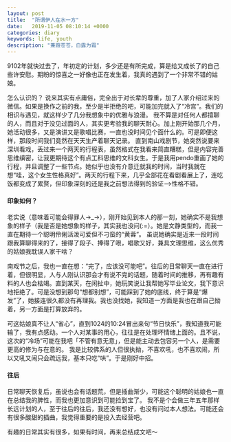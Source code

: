 ```yaml
---
layout: post
title:  "所谓伊人在水一方"
date:   2019-11-05 08:10:14 +0000
categories: diary
keywords: life, youth
description: "蒹葭苍苍，白露为霜"
---
```


9102年就快过去了，年初定的计划，多少还是有所完成，算是给又成长了的自己些许安慰。期盼的惊喜之一好像也正在发生着，我真的遇到了一个非常不错的姑娘。

怎么认识的？
说来其实有点庸俗，完全出于对长辈的尊重，加了人家介绍过来的微信。如果是换作之前的我，至少是半拒绝的吧，可能加完就入了“冷宫”。我们的相识与遇见，就这样少了几分我想象中的优雅与浪漫。
我不算是对任何人都擅聊的人，而且对于没见过面的人，其实更考验我的聊天耐心。加上刚开始那几个月，她活动很多，又是演讲又是歌唱比赛，一直也没时间见个面什么的。可是即便这样，那段时间我们竟然在天天生产着聊天记录。
直到南山戏剧节，她突然说要来深圳看戏，丢过来一个两天的行程表，虽然格式在我看来简直糟糕，但是内容完善思维缜密，让我更期待这个有点工科思维的文科女生。于是我用pendo重画了她的行程，并且调整了一些节点。她似乎也没有介意迁就我的时间，当时我就在想“哇，这个女生性格真好”。两天的行程下来，几乎全部花在看剧看展上了，连吃饭都变成了累赘，但印象深刻的还是我之前想法得到的验证—>性格不错。

#### 印象如何？
老实说（意味着可能会得罪人→_→），刚开始见到本人的那一刻，她确实不是我想象的样子（我是否是她想象的样子，其实我也没问(:=）。她是文静类型的，而我一直在期待一个聪明伶俐活泼可爱但不刁蛮的“黄蓉”。
虽说她确实是近来一段时间跟我算聊得来的了，接得了段子、捧得了哏，唱歌又好，兼具文理思维，这么优秀的姑娘我耽误人家干啥？

南戏节之后，我也一直在想：“完了，应该没可能吧”。往后的日常聊天一直在进行着，但很明显，人与人刚认识那会才有说不完的话题，随着时间的推移，再有趣有料的人也会枯竭。直到某天，在闲扯中，她玩笑说让我帮她写毕业论文，我下意识地拒绝了。可是没想到那句“想都别想”，可能踩到了她的底线，终于算是“爆发”了，她接连很久都没有再理我。我也没找她，我知道一方面是我也在跟自己拗着，另一方面是打算放弃的。

可这姑娘真不让人“省心”，直到1024的10:24冒出来句“节日快乐”，我知道我可能输了，我有点感动。一个人对某事的用心，往往是在处理坏情绪上面的。且不说，这次的“冷场”可能在我吧「不管有意无意」，但是能主动去包容另一个人，是需要更高的修为与在意的。
我是比较佛系的人但很执拗，不喜欢吼，也不喜欢闹，所以又吼又闹只会疏远我，基本只吃“哄”。于是刚好中招。

#### 往后
日常聊天恢复后，虽说也会有话题荒，但是插曲渐少，可能这个聪明的姑娘也一直在总结我的脾性，而我也更加意识到可能捡到宝了。
我不是个会做三年五年那样长远计划的人，至于往后的往后，我还没有想好，也没有问过本人想法。可能还会有很多酸甜的插曲，我觉得重要的是投入去经营吧。

有趣的日常其实有很多，如果有时间，再来总结成文吧～